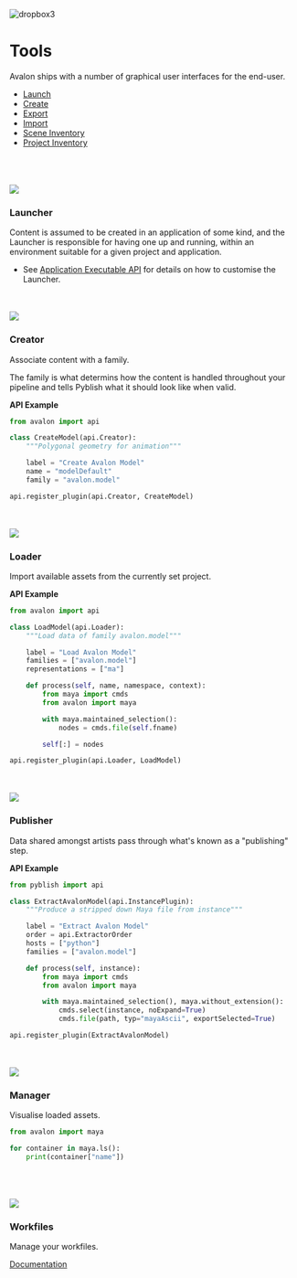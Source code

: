 ![dropbox3](https://user-images.githubusercontent.com/2152766/27328354-cd712dd8-55a9-11e7-89b8-bb8b01b9c66d.png)

# Tools

Avalon ships with a number of graphical user interfaces for the end-user.

- [Launch]()
- [Create]()
- [Export]()
- [Import]()
- [Scene Inventory]()
- [Project Inventory]()

<br>
<br>
<br>

<img class="ornament" src="https://cloud.githubusercontent.com/assets/2152766/25536399/9e695010-2c32-11e7-8751-f249f62bd7e0.gif">

### Launcher

Content is assumed to be created in an application of some kind, and the Launcher is responsible for having one up and running, within an environment suitable for a given project and application.

<div style="clear: both"></div>

- See [Application Executable API](#project-executable-api) for details on how to customise the Launcher.


<br>
<br>

<img class="ornament" src="https://cloud.githubusercontent.com/assets/2152766/25314626/a8a3b72e-283f-11e7-90fd-3fa76e75276e.png">

### Creator

Associate content with a family.

The family is what determins how the content is handled throughout your pipeline and tells Pyblish what it should look like when valid.

<div style="clear: both"></div>

**API Example**

```python
from avalon import api

class CreateModel(api.Creator):
    """Polygonal geometry for animation"""

    label = "Create Avalon Model"
    name = "modelDefault"
    family = "avalon.model"

api.register_plugin(api.Creator, CreateModel)
```

<br>
<br>

<img class="ornament" src="https://cloud.githubusercontent.com/assets/2152766/25314676/6405898e-2840-11e7-9a09-3a193d6eaf1f.png">

### Loader

Import available assets from the currently set project.

<div style="clear: both"></div>

**API Example**

```python
from avalon import api

class LoadModel(api.Loader):
    """Load data of family avalon.model"""

    label = "Load Avalon Model"
    families = ["avalon.model"]
    representations = ["ma"]

    def process(self, name, namespace, context):
        from maya import cmds
        from avalon import maya

        with maya.maintained_selection():
            nodes = cmds.file(self.fname)

        self[:] = nodes

api.register_plugin(api.Loader, LoadModel)
```

<br>
<br>

<img class="ornament" max-width="300px" src="https://cloud.githubusercontent.com/assets/2152766/26346827/6358446a-3f9f-11e7-8d23-4b5694db97b8.gif">

### Publisher

Data shared amongst artists pass through what's known as a "publishing" step.

<div style="clear: both"></div>

**API Example**

```python
from pyblish import api

class ExtractAvalonModel(api.InstancePlugin):
    """Produce a stripped down Maya file from instance"""

    label = "Extract Avalon Model"
    order = api.ExtractorOrder
    hosts = ["python"]
    families = ["avalon.model"]

    def process(self, instance):
        from maya import cmds
        from avalon import maya

        with maya.maintained_selection(), maya.without_extension():
            cmds.select(instance, noExpand=True)
            cmds.file(path, typ="mayaAscii", exportSelected=True)

api.register_plugin(ExtractAvalonModel)
```

<br>
<br>

<img class="ornament" src="https://cloud.githubusercontent.com/assets/2152766/25314689/8b80cc58-2840-11e7-9bee-a97a40fa830d.png">

### Manager

Visualise loaded assets.

<div style="clear: both"></div>

```python
from avalon import maya

for container in maya.ls():
    print(container["name"])
```

<br>
<br>
<br>

<img class="ornament" max-width="300px" src="https://user-images.githubusercontent.com/1860085/43656045-548415bc-9751-11e8-9f7c-4fec8a77831a.gif">

### Workfiles

Manage your workfiles.

[Documentation](https://github.com/getavalon/core/blob/master/avalon/tools/workfiles/README.md)

<br>
<br>
<br>
